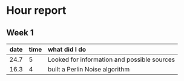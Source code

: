 # Hour report  

## Week 1  
| date | time | what did I do|
| :----:|:-----| :-----|
| 24.7 | 5 | Looked for information and possible sources|
| 16.3 | 4 | built a Perlin Noise algorithm|
